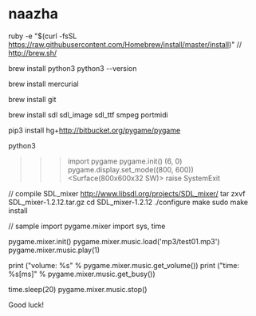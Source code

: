 # naazha

ruby -e "$(curl -fsSL https://raw.githubusercontent.com/Homebrew/install/master/install)"
// http://brew.sh/

brew install python3
python3 --version

brew install mercurial

brew install git

brew install sdl sdl_image sdl_ttf smpeg portmidi

pip3 install hg+http://bitbucket.org/pygame/pygame

python3
>>> import pygame
>>> pygame.init()
(6, 0)
>>> pygame.display.set_mode((800, 600))
<Surface(800x600x32 SW)>
>>> raise SystemExit

// compile SDL_mixer
http://www.libsdl.org/projects/SDL_mixer/
tar zxvf SDL_mixer-1.2.12.tar.gz
cd SDL_mixer-1.2.12
./configure
make
sudo make install

// sample
import pygame.mixer
import sys, time

pygame.mixer.init()
pygame.mixer.music.load('mp3/test01.mp3')
pygame.mixer.music.play(1)

print ("volume: %s" % pygame.mixer.music.get_volume())
print ("time: %s[ms]" % pygame.mixer.music.get_busy())

time.sleep(20)
pygame.mixer.music.stop()

Good luck!